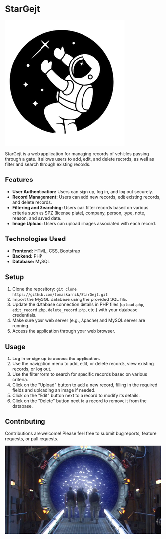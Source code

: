 # StarGejt
![screenshot](./img/logo.png)

StarGejt is a web application for managing records of vehicles passing through a gate. It allows users to add, edit, and delete records, as well as filter and search through existing records.

## Features

- **User Authentication:** Users can sign up, log in, and log out securely.
- **Record Management:** Users can add new records, edit existing records, and delete records.
- **Filtering and Searching:** Users can filter records based on various criteria such as SPZ (license plate), company, person, type, note, reason, and saved date.
- **Image Upload:** Users can upload images associated with each record.

## Technologies Used

- **Frontend:** HTML, CSS, Bootstrap
- **Backend:** PHP
- **Database:** MySQL

## Setup

1. Clone the repository: `git clone https://github.com/tomaskarnik/StarGejt.git`
2. Import the MySQL database using the provided SQL file.
3. Update the database connection details in PHP files (`upload.php`, `edit_record.php`, `delete_record.php`, etc.) with your database credentials.
4. Make sure your web server (e.g., Apache) and MySQL server are running.
5. Access the application through your web browser.

## Usage

1. Log in or sign up to access the application.
2. Use the navigation menu to add, edit, or delete records, view existing records, or log out.
3. Use the filter form to search for specific records based on various criteria.
4. Click on the "Upload" button to add a new record, filling in the required fields and uploading an image if needed.
5. Click on the "Edit" button next to a record to modify its details.
6. Click on the "Delete" button next to a record to remove it from the database.

## Contributing

Contributions are welcome! Please feel free to submit bug reports, feature requests, or pull requests.

![screenshot](./img/readme-git/1.jpg)




